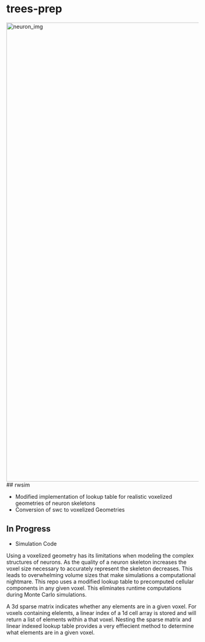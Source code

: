 # trees-prep
<img width="1200" alt="neuron_img" src="https://user-images.githubusercontent.com/46076747/209508271-8afe5961-a7e7-4a80-afa3-ecbe90d60003.png">
## rwsim

- Modified implementation of lookup table for realistic voxelized geometries of neuron skeletons
- Conversion of swc to voxelized Geometries

## In Progress

- Simulation Code

Using a voxelized geometry has its limitations when modeling the complex structures of neurons. As the quality of a neuron skeleton increases the voxel size necessary to accurately represent the skeleton decreases. This leads to overwhelming volume sizes that make simulations a computational nightmare. This repo uses a modified lookup table to precomputed cellular components in any given voxel. This eliminates runtime computations during Monte Carlo simulations.

A 3d sparse matrix indicates whether any elements are in a given voxel. For voxels containing elelemts, a linear index of a 1d cell array is stored and will return a list of elements within a that voxel. Nesting the sparse matrix and linear indexed lookup table provides a very effiecient method to determine what elements are in a given voxel.

